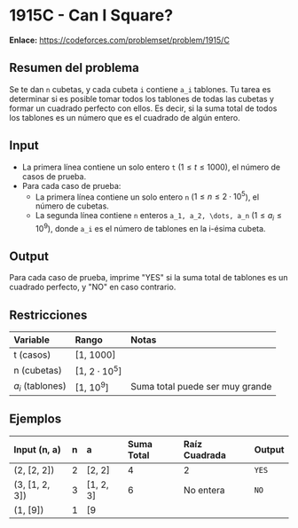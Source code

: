 # 1915C - Can I Square?

**Enlace:** https://codeforces.com/problemset/problem/1915/C

## Resumen del problema
Se te dan `n` cubetas, y cada cubeta `i` contiene `a_i` tablones. Tu tarea es determinar si es posible tomar todos los tablones de todas las cubetas y formar un cuadrado perfecto con ellos. Es decir, si la suma total de todos los tablones es un número que es el cuadrado de algún entero.

## Input
-   La primera línea contiene un solo entero `t` ($1 \le t \le 1000$), el número de casos de prueba.
-   Para cada caso de prueba:
    -   La primera línea contiene un solo entero `n` ($1 \le n \le 2 \cdot 10^5$), el número de cubetas.
    -   La segunda línea contiene `n` enteros `a_1, a_2, \dots, a_n` ($1 \le a_i \le 10^9$), donde `a_i` es el número de tablones en la i-ésima cubeta.

## Output
Para cada caso de prueba, imprime "YES" si la suma total de tablones es un cuadrado perfecto, y "NO" en caso contrario.

## Restricciones

| Variable     | Rango              | Notas                               |
| :----------- | :----------------- | :---------------------------------- |
| t (casos)    | [1, 1000]          |                                     |
| n (cubetas)  | [1, $2 \cdot 10^5$] |                                     |
| $a_i$ (tablones) | [1, $10^9$]        | Suma total puede ser muy grande     |

## Ejemplos

| Input (n, a) | n | a          | Suma Total | Raíz Cuadrada | Output |
| :----------- | :- | :--------- | :--------- | :------------ | :----- |
| (2, [2, 2])  | 2 | [2, 2]     | 4          | 2             | `YES`  |
| (3, [1, 2, 3])| 3 | [1, 2, 3]  | 6          | No entera     | `NO`   |
| (1, [9])     | 1 | [9